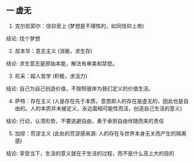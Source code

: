 ## 一 虚无
1. 克尔凯郭尔：信仰至上 (梦想是不理性的，如同信仰上帝)

结论: 找个梦想

2. 叔本华：意志主义 (消极，求生存)

结论: 求生意志是原始本能，解法有审美和禁慾。

3. 尼采：超人哲学 (积极，求活力)

结论: 自己为自己创造价值，不按照彼岸为我们定义的价值生活。

4. 萨特：存在主义 (人是存在先于本质，意思即人的存在是虚无的，因此也是自由的。人的本质并未被定义，永远面相可能性而活，创造自己生活的意义)

结论: 行动，认清形势，不要逃避自由，勇于承担自由伴随而来的责任

5. 加缪：荒谬主义 (此处的荒谬感来源: 人的存在与世界本身无关而产生的隔离感)

结论: 享受当下，生活的意义就在于生活的过程，而不是什么高上大的目的